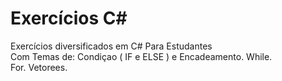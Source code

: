 # Exercícios C#
Exercícios diversificados em C# Para Estudantes  
Com Temas de:
Condiçao ( IF e ELSE ) e Encadeamento.
While.   
For.
Vetorees.

